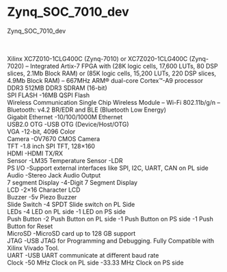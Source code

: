 # Zynq_SOC_7010_dev
Zynq_SOC_7010_dev

<br>
<br>Xilinx XC7Z010-1CLG400C (Zynq-7010) or XC7Z020-1CLG400C (Zynq-7020)
– Integrated Artix-7 FPGA with (28K logic cells, 17,600 LUTs, 80 DSP slices, 2.1Mb Block RAM) or (85K logic cells, 15,200 LUTs, 220 DSP slices, 4.9Mb Block RAM)
– 667MHz ARM® dual-core Cortex™-A9 processor
<br>DDR3
512MB DDR3 SDRAM (16-bit)
<br>SPI FLASH
  -16MB QSPI Flash
<br>Wireless Communication Single Chip Wireless Module
– Wi-Fi 802.11b/g/n
– Bluetooth: v4.2 BR/EDR and BLE (Bluetooth Low Energy)
<br>Gigabit Ethernet
  -10/100/1000M Ethernet
<br>USB2.0 OTG
  -USB OTG (Device/Host/OTG)
<br>VGA	
  -12-bit, 4096 Color
<br>Camera
  -OV7670 CMOS Camera
<br>TFT
  -1.8 inch SPI TFT, 128×160
<br>HDMI 	
  -HDMI TX/RX
<br>Sensor 	
  -LM35 Temperature Sensor
  -LDR
<br>PS I/O
  -Support external interfaces like SPI, I2C, UART, CAN on PL side
<br>Audio 	
  -Stereo Jack Audio Output
<br>7 segment Display
  -4-Digit 7 Segment Display
<br>LCD
  -2×16 Character LCD
<br>Buzzer
  -5v Piezo Buzzer
<br>Slide Switch
  -4 SPDT Slide switch on PL Side
<br>LEDs
  -4 LED on PL side
  -1 LED on PS side
<br>Push Button
  -2 Push Button on PL side
  -1 Push Button on PS side
  -1 Push Button for Reset
<br>MicroSD
  -MicroSD card up to 128 GB support
<br>JTAG
  -USB JTAG for Programming and Debugging. Fully Compatible with Xilinx Vivado Tool.
<br>UART
  -USB UART communicate at different baud rate
<br>Clock 	
  -50 MHz Clock on PL side
  -33.33 MHz Clock on PS side
